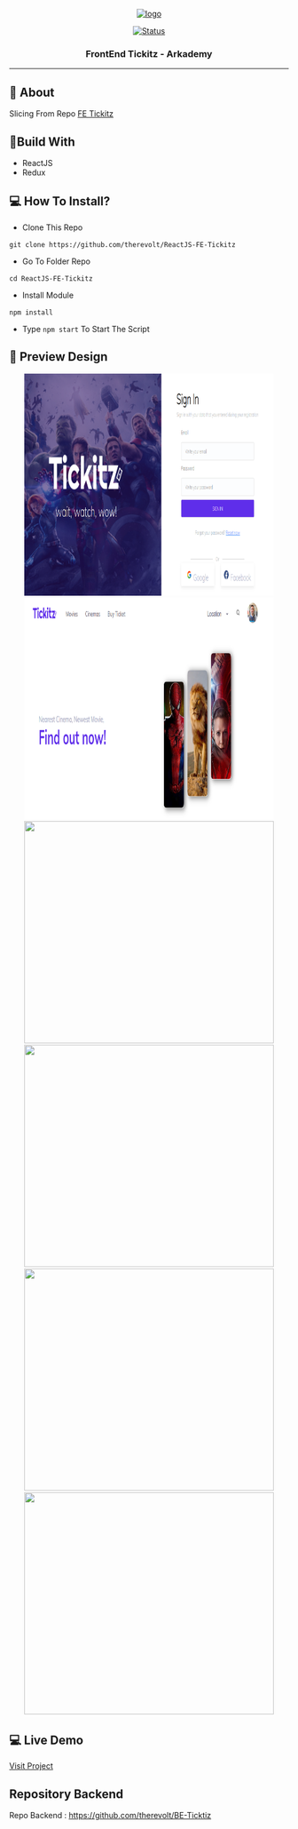 <p align="center">
  <a href="" rel="noopener">
 <img width=400px height=200px src="https://dev-to-uploads.s3.amazonaws.com/i/v4y43jjfj7u5r8to8qdu.png" alt="logo"></a>
</p>
<div align="center">
  
[![Status](https://img.shields.io/website?down_color=red&down_message=Offline&up_color=green&up_message=Online&url=https%3A%2F%2Ftickitz.xyz)](https://tickitz.xyz)

</div>
<h3 align="center">FrontEnd Tickitz - Arkademy</h3>

---

## 🧐 About
Slicing From Repo [FE Tickitz](https://github.com/therevolt/FE-Tickitz)

## 🔖Build With
- ReactJS
- Redux

## 💻 How To Install?
- Clone This Repo
```
git clone https://github.com/therevolt/ReactJS-FE-Tickitz
```
- Go To Folder Repo
```
cd ReactJS-FE-Tickitz
```
- Install Module
```
npm install
```
- Type ``` npm start ``` To Start The Script

## 🔎 Preview Design <a name = "preview"></a>
<p align="center">
  <span>
    <img width="450" height="400" src="https://raw.githubusercontent.com/therevolt/FE-Tickitz/master/assets/img/signin.PNG">   
    <img width="450" height="400" src="https://raw.githubusercontent.com/therevolt/FE-Tickitz/master/assets/img/home.PNG">   
    <img width="450" height="400" src="https://i.ibb.co/0Cx3kqX/Details-Movie-Tickitz-Web.png">   
    <img width="450" height="400" src="https://i.ibb.co/HXC60wd/Order-Page-Tickitz-Web-2.png">
    <img width="450" height="400" src="https://i.ibb.co/R2HDf2v/Payment-Page-Tickitz-Web.png">
    <img width="450" height="400" src="https://i.ibb.co/F8B6Hm3/Ticket-Details-Tickitz-Web.png">
  </span>
</p>

## 💻 Live Demo <a name = "live_demo"></a>

[Visit Project](https://tickitz.xyz)

## Repository Backend
Repo Backend : https://github.com/therevolt/BE-Ticktiz
